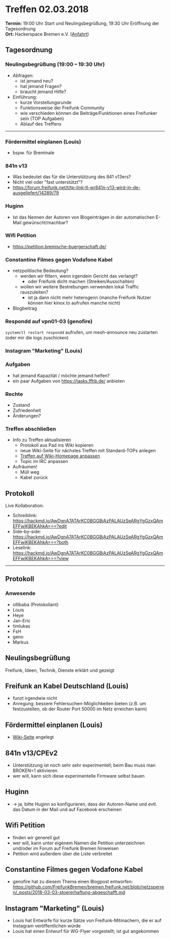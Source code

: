 # Treffen 02.03.2018

**Termin:** 19:00 Uhr Start und Neulingsbegrüßung, 19:30 Uhr Eröffnung der Tagesordnung  
**Ort:** Hackerspace Bremen e.V. ([Anfahrt](https://www.hackerspace-bremen.de/anfahrt/))

## Tagesordnung
### Neulingsbegrüßung (19:00 – 19:30 Uhr)
- Abfragen:
    - ist jemand neu?
    - hat jemand Fragen?
    - braucht jemand Hilfe?
- Einführung:
    - kurze Vorstellungsrunde
    - Funktionsweise der Freifunk Community
    - wie verschieden können die Beiträge/Funktionen eines Freifunker sein (TOP Aufgaben)
    - Ablauf des Treffens

---

### Fördermittel einplanen (Louis)
* bspw. für Breminale

### 841n v13
* Was bedeutet das für die Unterstützung des 841 v13ers?
* Nicht viel oder "fast unterstützt"?
* https://forum.freifunk.net/t/tp-link-tl-wr841n-v13-wird-in-de-ausgeliefert/14289/79

### Huginn
* Ist das Nennen der Autoren von Blogeinträgen in der automatischen E-Mail gewünscht/machbar?

### Wifi Petition
* https://petition.bremische-buergerschaft.de/

### Constantine Filmes gegen Vodafone Kabel
* netzpolitische Bedeutung?
    * werden wir filtern, wenn irgendein Gericht das verlangt?
      *   oder Freifunk dicht machen (Streiken/Ausschalten)
    * wollen wir weitere Bestrebungen verwenden lokal Traffic rauszuleiten?
      * ist ja dann nicht mehr heterogenn (manche Freifunk Nutzer können hier kinox.to aufrufen manche nicht)
* Blogbeitrag


### Respondd auf vpn01-03 (genofire)
`systemctl restart respondd` aufrufen, um mesh-announce neu zustarten
(oder mir die logs zuschicken)

### Instagram "Marketing" (Louis)

### Aufgaben
- hat jemand Kapazität / möchte jemand helfen?
- ein paar Aufgaben von https://tasks.ffhb.de/ anbieten

### Rechte
- Zustand
- Zufriedenheit
- Änderungen?

### Treffen abschließen
- Info zu Treffen aktualisieren
  - Protokoll aus Pad ins Wiki kopieren
  - neue Wiki-Seite für nächstes Treffen mit Standard-TOPs anlegen
  - [Treffen auf Wiki-Homepage anpassen](Home)
  - Topic im IRC anpassen
- Aufräumen!
  - Müll weg
  - Kabel zurück


## Protokoll
Live Kollaboration:
- Schreiblink: https://hackmd.io/AwDgnA7ATArKC0BGGBjAzPALAUzSeARgYgGzxQAmEFFwiKBEKAhkA===?edit
- Side-by-side: https://hackmd.io/AwDgnA7ATArKC0BGGBjAzPALAUzSeARgYgGzxQAmEFFwiKBEKAhkA===?both
- Leselink: https://hackmd.io/AwDgnA7ATArKC0BGGBjAzPALAUzSeARgYgGzxQAmEFFwiKBEKAhkA===?view

---

## Protokoll
### Anwesende
- ollibaba (Protokollant)
- Louis
- Heye
- Jan-Eric
- timlukas
- FsH
- geno
- Markus


## Neulingsbegrüßung
Freifunk, Ideen, Technik, Dienste erklärt und gezeigt

## Freifunk an Kabel Deutschland (Louis)
* funzt irgendwie nicht
* Anregung: bessere Fehlersuchen-Möglichkeiten bieten (z.B. um festzustellen, ob der Router Port 50000 im Netz erreichen kann)

## Fördermittel einplanen (Louis)
* [Wiki-Seite](Events/Breminale/2018/Alles) angelegt

## 841n v13/CPEv2
* Unterstützung ist noch sehr sehr experimentell; beim Bau muss man BROKEN=1 aktivieren
* wer will, kann sich diese experimentelle Firmware selbst bauen

## Huginn
* -> ja, bitte Huginn so konfigurieren, dass der Autoren-Name und evtl. das Datum in der Mail und auf Facebook erscheinen

## Wifi Petition
* finden wir generell gut
* wer will, kann unter eigenem Namen die Petition unterzeichnen und/oder im Forum auf Freifunk Bremen hinweisen
* Petition wird außerdem über die Liste verbreitet

## Constantine Filmes gegen Vodafone Kabel
* genofire hat zu diesem Thema einen Blogpost entworfen: https://github.com/FreifunkBremen/bremen.freifunk.net/blob/netzsperren/_posts/2018-03-03-stoererhaftung-abgeschafft.md

## Instagram "Marketing" (Louis)
* Louis hat Entwürfe für kurze Sätze von Freifunk-Mitmachern, die er auf Instagram veröffentlichen würde
* Louis hat einen Entwurf für WG-Flyer vorgestellt; ist gut angekommen
